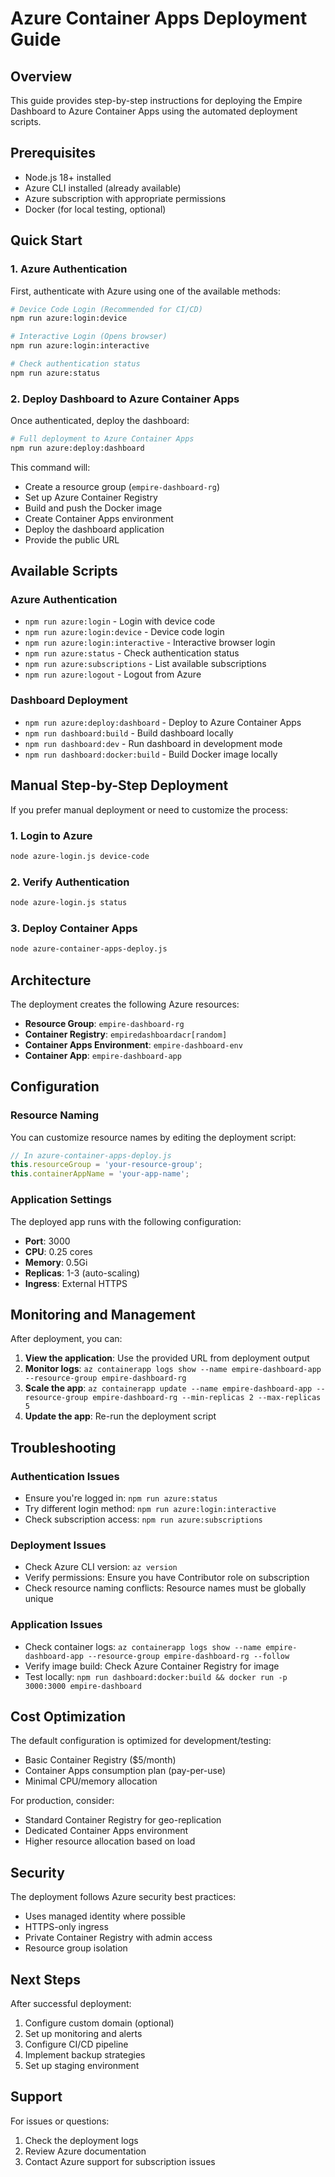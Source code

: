 # Azure Container Apps Deployment Guide

## Overview

This guide provides step-by-step instructions for deploying the Empire Dashboard to Azure Container Apps using the automated deployment scripts.

## Prerequisites

- Node.js 18+ installed
- Azure CLI installed (already available)
- Azure subscription with appropriate permissions
- Docker (for local testing, optional)

## Quick Start

### 1. Azure Authentication

First, authenticate with Azure using one of the available methods:

```bash
# Device Code Login (Recommended for CI/CD)
npm run azure:login:device

# Interactive Login (Opens browser)
npm run azure:login:interactive

# Check authentication status
npm run azure:status
```

### 2. Deploy Dashboard to Azure Container Apps

Once authenticated, deploy the dashboard:

```bash
# Full deployment to Azure Container Apps
npm run azure:deploy:dashboard
```

This command will:
- Create a resource group (`empire-dashboard-rg`)
- Set up Azure Container Registry
- Build and push the Docker image
- Create Container Apps environment
- Deploy the dashboard application
- Provide the public URL

## Available Scripts

### Azure Authentication
- `npm run azure:login` - Login with device code
- `npm run azure:login:device` - Device code login
- `npm run azure:login:interactive` - Interactive browser login
- `npm run azure:status` - Check authentication status
- `npm run azure:subscriptions` - List available subscriptions
- `npm run azure:logout` - Logout from Azure

### Dashboard Deployment
- `npm run azure:deploy:dashboard` - Deploy to Azure Container Apps
- `npm run dashboard:build` - Build dashboard locally
- `npm run dashboard:dev` - Run dashboard in development mode
- `npm run dashboard:docker:build` - Build Docker image locally

## Manual Step-by-Step Deployment

If you prefer manual deployment or need to customize the process:

### 1. Login to Azure
```bash
node azure-login.js device-code
```

### 2. Verify Authentication
```bash
node azure-login.js status
```

### 3. Deploy Container Apps
```bash
node azure-container-apps-deploy.js
```

## Architecture

The deployment creates the following Azure resources:

- **Resource Group**: `empire-dashboard-rg`
- **Container Registry**: `empiredashboardacr[random]`
- **Container Apps Environment**: `empire-dashboard-env`
- **Container App**: `empire-dashboard-app`

## Configuration

### Resource Naming
You can customize resource names by editing the deployment script:

```javascript
// In azure-container-apps-deploy.js
this.resourceGroup = 'your-resource-group';
this.containerAppName = 'your-app-name';
```

### Application Settings
The deployed app runs with the following configuration:
- **Port**: 3000
- **CPU**: 0.25 cores
- **Memory**: 0.5Gi
- **Replicas**: 1-3 (auto-scaling)
- **Ingress**: External HTTPS

## Monitoring and Management

After deployment, you can:

1. **View the application**: Use the provided URL from deployment output
2. **Monitor logs**: `az containerapp logs show --name empire-dashboard-app --resource-group empire-dashboard-rg`
3. **Scale the app**: `az containerapp update --name empire-dashboard-app --resource-group empire-dashboard-rg --min-replicas 2 --max-replicas 5`
4. **Update the app**: Re-run the deployment script

## Troubleshooting

### Authentication Issues
- Ensure you're logged in: `npm run azure:status`
- Try different login method: `npm run azure:login:interactive`
- Check subscription access: `npm run azure:subscriptions`

### Deployment Issues
- Check Azure CLI version: `az version`
- Verify permissions: Ensure you have Contributor role on subscription
- Check resource naming conflicts: Resource names must be globally unique

### Application Issues
- Check container logs: `az containerapp logs show --name empire-dashboard-app --resource-group empire-dashboard-rg --follow`
- Verify image build: Check Azure Container Registry for image
- Test locally: `npm run dashboard:docker:build && docker run -p 3000:3000 empire-dashboard`

## Cost Optimization

The default configuration is optimized for development/testing:
- Basic Container Registry ($5/month)
- Container Apps consumption plan (pay-per-use)
- Minimal CPU/memory allocation

For production, consider:
- Standard Container Registry for geo-replication
- Dedicated Container Apps environment
- Higher resource allocation based on load

## Security

The deployment follows Azure security best practices:
- Uses managed identity where possible
- HTTPS-only ingress
- Private Container Registry with admin access
- Resource group isolation

## Next Steps

After successful deployment:
1. Configure custom domain (optional)
2. Set up monitoring and alerts
3. Configure CI/CD pipeline
4. Implement backup strategies
5. Set up staging environment

## Support

For issues or questions:
1. Check the deployment logs
2. Review Azure documentation
3. Contact Azure support for subscription issues